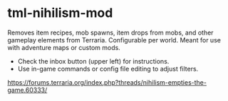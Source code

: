 # tml-nihilism-mod

Removes item recipes, mob spawns, item drops from mobs, and other gameplay elements from Terraria. Configurable per world. Meant for use with adventure maps or custom mods.
- Check the inbox button (upper left) for instructions.
- Use in-game commands or config file editing to adjust filters.

https://forums.terraria.org/index.php?threads/nihilism-empties-the-game.60333/
